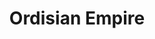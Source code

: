 ---
title: Ordisian Empire
background: ["drect", true, "135, 0, 0", "205, 25, 25"]
capital: Ordisia
description: The most prominent empire on Ordis.
layout: page
published: false
---